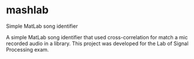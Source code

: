 # mashlab
Simple MatLab song identifier

A simple MatLab song identifier that used cross-correlation for match a mic recorded audio in a library.
This project was developed for the Lab of Signal Processing exam.


